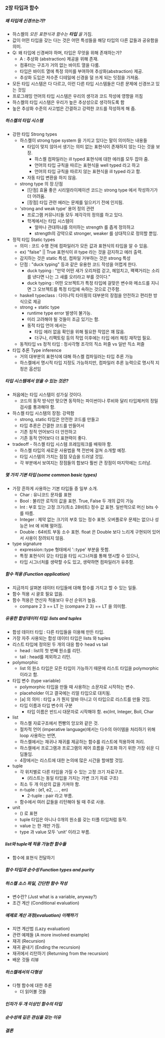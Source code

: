 ### 2장 타입과 함수

##### 왜 **타입**에 신경쓰는가?
- 하스켈의 _모든 표현식과 함수는 **타입** 을_ 가짐.
- 값이 어떤 타입을 갖는 다는 것은 어떤 특성들을 해당 타입의 다른 값들과 공유함을 의미.
- Q: 왜 타입에 신경써야 하며, 타입은 무엇을 위해 존재하는가?
  - A : 추상화 (abstraction) 제공을 위해 존재.
  - 컴퓨터는 구조가 거의 없는 바이트 열을 다룸. 
  - 타입은 바이트 열에 특정 의미를 부여하여 추상화(abstraction) 제공.
  - 추상화 도입은 저수준 디테일에 신경을 덜 쓰게 되는 잇점을 가져옴.
- 모든 타입 시스템은 다 다르고, 이런 다른 타입 시스템들은 다른 문제에 신경쓰고 있는 것임
- 프로그래밍 언어의 타입 시스템은 우리의 생각과 코드 작성에 영향을 끼침
- 하스켈의 타입 시스템은 우리가 높은 추상성으로 생각하도록 함
- 높은 추상화 수준의 사고법은 간결하고 강력한 코드를 작성하게 해 줌.
 
##### 하스켈의 타입 시스템
* 강한 타입 Strong types
  - 하스켈이 strong type system 을 가지고 있다는 말이 의미하는 내용들
    - 타입이 맞지 않아서 생기는 의미 없는 표현식이 존재하지 않는 다는 것을 보장.
      - 하스켈 컴파일러는 ill typed 표현식에 대한 에러를 모두 잡아 줌.
      - 언어의 타입 규칙을 따르는 표현식을 well typed 라고 하고
      - 언어의 타입 규칙을 따르지 않는 표현식을 ill typed 라고 함.
    - 자동 타입 변환을 하지 않음.
  - strong type 의 장.단점
    - [단점] 효율 좋은 시리얼라이제이션 코드는 strong type 에서 작성하기가 더 어려움.
    - [장점] 타입 관련 에러는 문제를 일으키기 전에 인지됨.
  - 'strong and weak type' 용어 정의 관련
    - 프로그램 커뮤니티들 모두 제각각의 정의를 하고 있다. 
    - 학계에서는 타입 시스템이 
      - 얼마나 관대하냐를 의미하는 strength 를 좁게 정의하고 
      - strength의 강약으로 stronger, weaker 를 상대적으로 정의할 뿐임.
* 정적 타입 Static types
  - 의미 : 코드 수행 전에 컴파일러가 모든 값과 표현식의 타입을 알 수 있음.
  - ex) "false" || True 표현식이 ill type 라는 것을 감지하고 에러 출력.
  - 감지하는 것은 static 특성, 컴파일 거부하는 것은 strong 특성
  - 단점 : "duck typing" 등과 같은 유용한 코드 작성을 어렵게 한다.
    - duck typing : "만약 어떤 새가 오리처럼 걷고, 헤엄치고, 꽥꽥거리는 소리를 낸다면 나는 그 새를 오리라고 부를 것이다."
    - duck typing : 어떤 오브젝트가 특정 타입에 걸맞은 변수와 메소드를 지니면 그 오브젝트를 특정 타입에 속하는 것으로 간주함.
  - haskell typeclass : 다이나믹 타이핑의 대부분의 장점을 안전하고 편리한 방식으로 제공
  - strong + static type
    - runtime type error 발생이 불가능.
    - 미리 고려해야 될 것들이 조금 있기는 함.
    - 동적 타입 언어 에서는
      -  타입 에러 없음 확인을 위해 필요한 작업은 꽤 많음.
      -  더구나, 리팩토링 등의 작업 이후에는 타입 에러 체킹 재작업 필요.
  - 동적타입 vs 정적 타입 : 정사각형 조각의 직소 퍼즐 vs 일반 직소 퍼즐
* 타입 추론 Type inference
  - 거의 대부분의 표현식에 대해 하스켈 컴파일러는 타입 추론 가능
  - 하스켈에서 명시적 타입 지정도 가능하지만, 컴파일러 추론 능력으로 명시적 지정은 옵션임

##### 타입 시스템에서 얻을 수 있는 것은?
- 처음에는 타입 시스템이 성가실 것이다.
  - 코드의 동작 방식만 맞으면 동작하는 파이썬이나 루비와 달리 타입체커의 정밀검사를 통과해야 함.
- 하스켈 타입 시스템의 장점: 강력함 
  - strong, static 타입은 안전한 코드를 만들고
  - 타입 추론은 간결한 코드를 만들어서
  - 기존 정적 언어보다 더 안전하고
  - 기존 동적 언어보다 더 표현력이 좋다.
- tradeoff - 하스켈 타입 시스템 프레임워크를 배워야 함.
  - 하스켈 타입의 새로운 사용법을 책 전반에 걸쳐 소개할 예정.
  - 타입 시스템의 가치는 점점 모습을 드러낼 것임.
  - 각 부분에서 보여지는 장점들의 합보다 훨씬 큰 장점이 마지막에는 드러남.

##### 몇 가지 기본 타입 (some common basic types)
- 가장 흔하게 사용하는 기본 타입들 중 일부 소개.
  - Char : 유니코드 문자를 표현
  - Bool : 불리안 로직의 값을 표현. True, False 두 개의 값이 가능
  - Int :  부호 있는 고정 크기(최소 28비트) 정수 값 표현. 일반적으로 머신 bits 수를 따름.
  - Integer : 제약 없는 크기의 부호 있는 정수 표현. 오버플로우 문제는 없으나 성능은 Int 에 비해 떨어짐.
  - Double : 64비트 부동 소수 표현. float 은 Double 보다 느리게 구현되어 있어서 사용이 장려되지 않음.
- type signature
  - expression::type 형태에서 '::type' 부분을 뜻함.
  - 특정 표현식이 갖는 타입을 타입 시그너처를 통해 명시할 수 있으나,
  - 타입 시그너처를 생략할 수도 있고, 생략하면 컴파일러가 유추함.

##### 함수 적용 (Function application)
- 지금까지 살펴본 데이터 타입들에 대해 함수를 가지고 할 수 있는 일들.
- 함수 적용 시 괄호 필요 없음.
- 함수 적용은 연산자 적용보다 우선 순위가 높음.
  - compare 2 3 == LT 는  (compare 2 3) == LT 을 의미함.

##### 유용한 합성데이터 타입: lists and tuples
- 합성 데이터 타입 : 다른 타입들을 이용해 만든 타입.
- 가장 자주 사용되는 합성 데이터 타입은 lists 와 tuples
- 리스트 타입에 정의된 두 개의 대응 함수 head vs tail
  - head : list의 첫 번째 원소를 리턴.
  - tail : head를 제외하고 리턴.
- polymorphic 
  - list 의 원소 타입은 모든 타입이 가능하기 때문에 리스트 타입을 polymorphic 이라고 함.
- 타입 변수 (type variable)
  - polymorphic 타입을 만들 때 사용하는 소문자로 시작하는 변수.
  - placeholder 이고 결국에는 리얼 타입으로 대치됨.
  - [a] 의 의미 : 타입 a 가 뭔지 알바 아니고 이 타입으로 리스트를 만들 것임.
  - 타입 이름과 타입 변수의 구분 
    - 타입 이름은 반드시 대문자로 시작해야 함. ex)Int, Integer, Boll, Char
- list
  - 하스켈 자료구조에서 찐빵의 앙꼬와 같은 것.
  - 절차적 언어 (imperative language)에서는 다수의 아이템을 처리하기 위해 loop 사용하는 반면,
  - 하스켈에서는 재귀나 재귀를 제공하는 함수를 리스트에 적용하여 처리.
  - 하스켈에서 프로그램과 프로그램의 제어 흐름을 구조화 하기 위한 가장 쉬운 디딤돌임.
  - 4장에서는 리스트에 대한 논의에 많은 시간을 할애할 것임.
- tuple
  - 각 위치별로 다른 타입을 가질 수 있는 고정 크기 자료구조.
    - (리스트는 동일 타입을 가지는 가변 크기 자료 구조)
  - 최소 두 개 이상의 값을 가져야 함.
  - n-tuple : (e1, e2, ... , en)
    - 2-tuple : pair 라고 부름.
  - 함수에서 여러 값들을 리턴해야 될 때 주로 사용. 
- unit 
  - () 로 표현
  - tuple 타입은 아니나 0개의 원소를 갖는 터플 타입처럼 동작.
  - value 는 한 개만 가짐.
  - type 과 value 모두 'unit' 이라고 부름.
  
##### list와 tuple에 적용 가능한 함수들
* 함수에 표현식 전달하기

##### 함수 타입과 순수성 Function types and purity

##### 하스켈 소스 파일, 간단한 함수 작성
* 변수란? (Just what is a variable, anyway?)
* 조건 계산 (Conditional evaluation)

##### 예제로 계산 과정(evaluation) 이해하기
* 지연 계산법 (Lazy evaluation)
* 관련 예제들 (A more involved example)
* 재귀 (Recursion)
* 재귀 끝내기 (Ending the recursion)
* 재귀에서 리턴하기 (Returning from the recursion)
* 배운 것들 리뷰

##### 하스켈에서의 다형성
* 다형 함수에 대한 추론
  * 더 읽어볼 것들

##### 인자가 두 개 이상인 함수의 타입

##### 순수성에 깊은 관심을 갖는 이유

##### 결론
